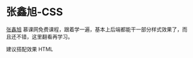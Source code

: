 # 张鑫旭-CSS 

[张鑫旭](https://www.imooc.com/u/197450/courses?sort=publish) 慕课网免费课程，跟着学一遍，基本上后端都能干一部分样式效果了，而且还不错，这里翻看再学习。

建议搭配效果 HTML

